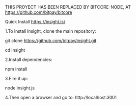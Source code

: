 THIS PROYECT HAS BEEN REPLACED BY BITCORE-NODE, AT https://github.com/bitpay/bitcore

Quick Install
https://insight.is/


1.To install Insight, clone the main repository:

git clone https://github.com/bitpay/insight.git

cd insight


2.Install dependencies:

npm install


3.Fire it up:

node insight.js



4.Then open a browser and go to:
http://localhost:3001

